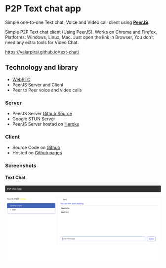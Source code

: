 # P2P Text chat app
Simple one-to-one Text chat, Voice and Video call client using [**PeerJS**](http://peerjs.com).

Simple P2P Text chat client (Using PeerJS). Works on Chrome and Firefox, Platforms: Windows, Linux, Mac. Just open the link in Browser, You don't need any extra tools for Video Chat.

https://valarpirai.github.io/text-chat/

## Technology and library
* [WebRTC](https://webrtc.org/)
* PeerJS Server and Client
* Peer to Peer voice and video calls

### Server
* PeerJS Server [Github Source](https://github.com/peers/peerjs-server)
* Google STUN Server
* PeerJS Server hosted on [Heroku](https://my-peer.herokuapp.com)

### Client
* Source Code on [Github](https://github.com/valarpirai/text-chat)
* Hosted on [Github pages](https://valarpirai.github.io/text-chat)

### Screenshots

#### Text Chat
![Text Chat](https://raw.githubusercontent.com/valarpirai/text-chat/master/img/text-chat.png)

